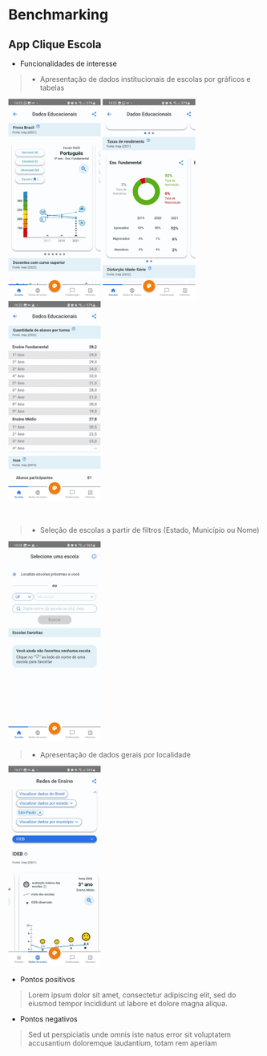 # Benchmarking

## App Clique Escola
-  Funcionalidades de interesse
>-  Apresentação de dados institucionais de escolas por gráficos e tabelas

<p>
<img src="requirements_images\appgrafico1.jfif" height="400">
<img src="requirements_images\appgrafico2.jfif" height="400">
<img src="requirements_images\apptabela.jfif" height="400">
</p>

<br /> 

>-  Seleção de escolas a partir de filtros (Estado, Município ou Nome)


<img src="requirements_images\appselecao.jfif" height="400" style="align: center;">
<br />




>-  Apresentação de dados gerais por localidade


<img src="requirements_images\appgeral.jfif" height="400" style="align: center;">
<br />



- Pontos positivos
> Lorem ipsum dolor sit amet, consectetur adipiscing elit, sed do eiusmod tempor incididunt ut labore et dolore magna aliqua.

- Pontos negativos
>Sed ut perspiciatis unde omnis iste natus error sit voluptatem accusantium doloremque laudantium, totam rem aperiam